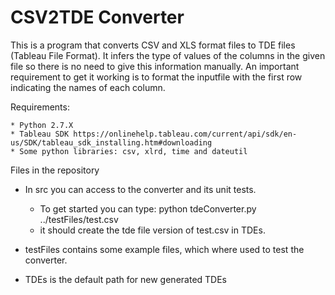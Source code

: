 # CSV2TDE Converter

This is a program that converts CSV and XLS format files to TDE files (Tableau File Format). It infers the type of values of the columns in the given file so there is no need to give this information manually. An important requirement to get it working is to format the inputfile with the first row indicating the names of each column.

Requirements:

	* Python 2.7.X
	* Tableau SDK https://onlinehelp.tableau.com/current/api/sdk/en-us/SDK/tableau_sdk_installing.htm#downloading
	* Some python libraries: csv, xlrd, time and dateutil

Files in the repository

* In src you can access to the converter and its unit tests.

	- To get started you can type: 
		python tdeConverter.py ../testFiles/test.csv
	- it should create the tde file version of test.csv in TDEs.

* testFiles contains some example files, which where used to test the converter.

* TDEs is the default path for new generated TDEs
